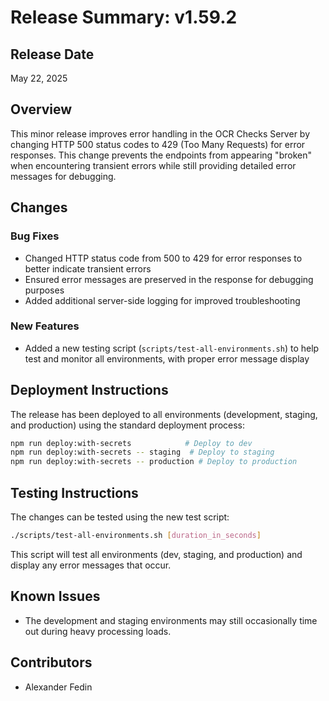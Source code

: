 # Release Summary: v1.59.2

## Release Date
May 22, 2025

## Overview
This minor release improves error handling in the OCR Checks Server by changing HTTP 500 status codes to 429 (Too Many Requests) for error responses. This change prevents the endpoints from appearing "broken" when encountering transient errors while still providing detailed error messages for debugging.

## Changes

### Bug Fixes
- Changed HTTP status code from 500 to 429 for error responses to better indicate transient errors
- Ensured error messages are preserved in the response for debugging purposes
- Added additional server-side logging for improved troubleshooting

### New Features
- Added a new testing script (`scripts/test-all-environments.sh`) to help test and monitor all environments, with proper error message display

## Deployment Instructions
The release has been deployed to all environments (development, staging, and production) using the standard deployment process:

```bash
npm run deploy:with-secrets            # Deploy to dev
npm run deploy:with-secrets -- staging  # Deploy to staging
npm run deploy:with-secrets -- production # Deploy to production
```

## Testing Instructions
The changes can be tested using the new test script:

```bash
./scripts/test-all-environments.sh [duration_in_seconds]
```

This script will test all environments (dev, staging, and production) and display any error messages that occur.

## Known Issues
- The development and staging environments may still occasionally time out during heavy processing loads.

## Contributors
- Alexander Fedin